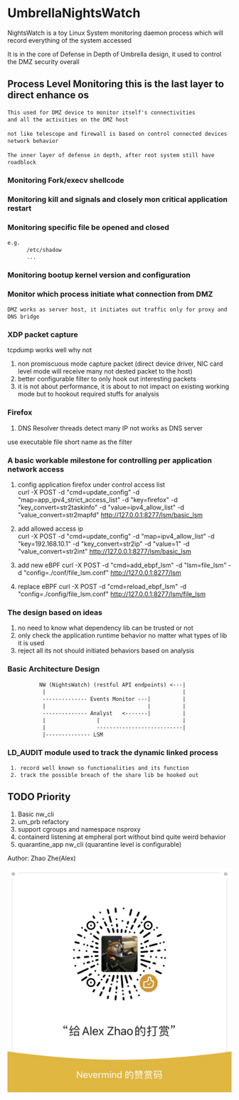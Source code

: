 # UmbrellaNightsWatch   

NightsWatch is a toy Linux System monitoring daemon process which will record everything of the system accessed      

It is in the core of Defense in Depth of Umbrella design, it used to control the DMZ security overall      

## Process Level Monitoring this is the last layer to direct enhance os    
    This used for DMZ device to monitor itself's connectivities
    and all the activities on the DMZ host 

    not like telescope and firewall is based on control connected devices network behavior         

    The inner layer of defense in depth, after root system still have roadblock   

### Monitoring Fork/execv shellcode    

### Monitoring kill and signals and closely mon critical application restart    

### Monitoring specific file be opened and closed    
    e.g.
          /etc/shadow
          ...

### Monitoring bootup kernel version and configuration    
    

### Monitor which process initiate what connection from DMZ    
    DMZ works as server host, it initiates out traffic only for proxy and DNS bridge       



### XDP packet capture     
  tcpdump works well why not     
  1. non promiscuous mode capture packet (direct device driver, NIC card level mode will receive many not dested packet to the host)   
  2. better configurable filter to only hook out interesting packets     
  3. it is not about performance, it is about to not impact on existing working mode but to hookout required stuffs for analysis    

### Firefox    
   1. DNS Resolver threads detect many IP not works as DNS server    

   use executable file short name as the filter    

### A basic workable milestone for controlling per application network access   
   1. config application firefox under control access list   
   curl -X POST -d "cmd=update_config" -d "map=app_ipv4_strict_access_list" -d "key=firefox" -d "key_convert=str2taskinfo" -d "value=ipv4_allow_list" -d "value_convert=str2mapfd" http://127.0.0.1:8277/lsm/basic_lsm     

   2. add allowed access ip   
   curl -X POST -d "cmd=update_config" -d "map=ipv4_allow_list" -d "key=192.168.10.1" -d "key_convert=str2ip" -d "value=1" -d "value_convert=str2int" http://127.0.0.1:8277/lsm/basic_lsm    

   3. add new eBPF 
   curl -X POST -d "cmd=add_ebpf_lsm" -d "lsm=file_lsm" -d "config=./conf/file_lsm.conf" http://127.0.0.1:8277/lsm

   4. replace eBPF 
   curl -X POST -d "cmd=reload_ebpf_lsm" -d "config=./config/file_lsm.conf" http://127.0.0.1:8277/lsm/file_lsm


### The design based on ideas   
  1. no need to know what dependency lib can be trusted or not    
  2. only check the application runtime behavior no matter what types of lib it is used    
  3. reject all its not should initiated behaviors based on analysis   

### Basic Architecture Design   

              NW (NightsWatch) (restful API endpoints) <---|   
               |                                           |
               -------------- Events Monitor ---|          |
               |                                |          |
               -------------- Analyst   <-------|          |
               |                |                          |
               |                ---------------------------|
               |-------------- LSM 
                                
                                

### LD_AUDIT  module  used to track the dynamic linked process   
     1. record well known so functionalities and its function    
     2. track the possible breach of the share lib be hooked out   

    
## TODO Priority   
  1. Basic nw_cli     
  2. um_prb refactory    
  3. support cgroups and namespace nsproxy       
  4. containerd listening at empheral port without bind  quite weird behavior    
  5. quarantine_app nw_cli (quarantine level is configurable)


Author: Zhao Zhe(Alex)

![Donate](./DONATE.JPG)